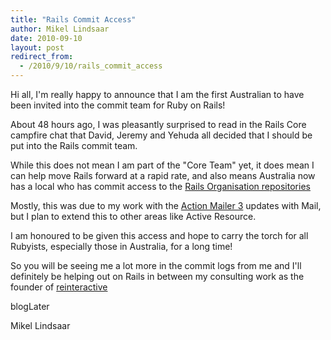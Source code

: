 ```yaml
---
title: "Rails Commit Access"
author: Mikel Lindsaar
date: 2010-09-10
layout: post
redirect_from:
  - /2010/9/10/rails_commit_access
---
```

Hi all, I'm really happy to announce that I am the first Australian to
have been invited into the commit team for Ruby on Rails!

About 48 hours ago, I was pleasantly surprised to read in the Rails Core
campfire chat that David, Jeremy and Yehuda all decided that I should be
put into the Rails commit team.

While this does not mean I am part of the "Core Team" yet, it does mean
I can help move Rails forward at a rapid rate, and also means Australia
now has a local who has commit access to the [Rails Organisation
repositories](http://github.com/rails)

Mostly, this was due to my work with the [Action Mailer
3](https://contributors.rubyonrails.org/contributors/mikel-lindsaar/commits)
updates with Mail, but I plan to extend this to other areas like Active
Resource.

I am honoured to be given this access and hope to carry the torch for
all Rubyists, especially those in Australia, for a long time!

So you will be seeing me a lot more in the commit logs from me and I'll
definitely be helping out on Rails in between my consulting work as the
founder of [reinteractive](https://reinteractive.com/)

blogLater

Mikel Lindsaar

